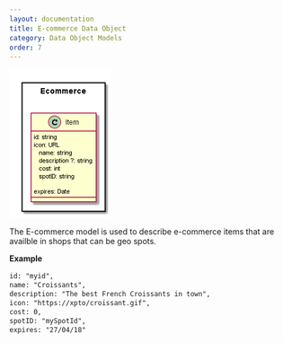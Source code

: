 ```yaml
---
layout: documentation
title: E-commerce Data Object
category: Data Object Models
order: 7
---
```


![E-commerce Object Model](Ecommerce-Data-Object-Model.png)

The E-commerce model is used to describe e-commerce items that are availble in shops that can be geo spots.

**Example**

```
id: "myid",
name: "Croissants",
description: "The best French Croissants in town",
icon: "https://xpto/croissant.gif",
cost: 0,
spotID: "mySpotId",
expires: "27/04/18"
```
